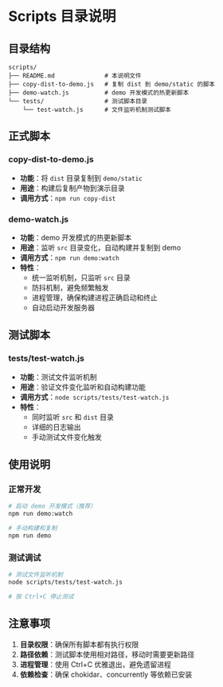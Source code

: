 # Scripts 目录说明

## 目录结构

```
scripts/
├── README.md              # 本说明文件
├── copy-dist-to-demo.js   # 复制 dist 到 demo/static 的脚本
├── demo-watch.js          # demo 开发模式的热更新脚本
└── tests/                 # 测试脚本目录
    └── test-watch.js      # 文件监听机制测试脚本
```

## 正式脚本

### copy-dist-to-demo.js

- **功能**：将 `dist` 目录复制到 `demo/static`
- **用途**：构建后复制产物到演示目录
- **调用方式**：`npm run copy-dist`

### demo-watch.js

- **功能**：demo 开发模式的热更新脚本
- **用途**：监听 `src` 目录变化，自动构建并复制到 demo
- **调用方式**：`npm run demo:watch`
- **特性**：
  - 统一监听机制，只监听 `src` 目录
  - 防抖机制，避免频繁触发
  - 进程管理，确保构建进程正确启动和终止
  - 自动启动开发服务器

## 测试脚本

### tests/test-watch.js

- **功能**：测试文件监听机制
- **用途**：验证文件变化监听和自动构建功能
- **调用方式**：`node scripts/tests/test-watch.js`
- **特性**：
  - 同时监听 `src` 和 `dist` 目录
  - 详细的日志输出
  - 手动测试文件变化触发

## 使用说明

### 正常开发

```bash
# 启动 demo 开发模式（推荐）
npm run demo:watch

# 手动构建和复制
npm run demo
```

### 测试调试

```bash
# 测试文件监听机制
node scripts/tests/test-watch.js

# 按 Ctrl+C 停止测试
```

## 注意事项

1. **目录权限**：确保所有脚本都有执行权限
2. **路径依赖**：测试脚本使用相对路径，移动时需要更新路径
3. **进程管理**：使用 Ctrl+C 优雅退出，避免遗留进程
4. **依赖检查**：确保 chokidar、concurrently 等依赖已安装
